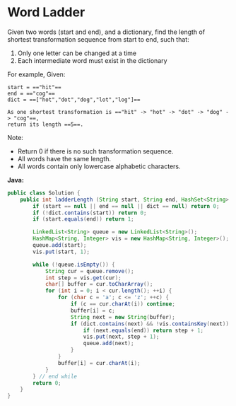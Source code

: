 # Word Ladder

Given two words (start and end), and a dictionary, find the length of shortest transformation sequence from start to end, such that:

1. Only one letter can be changed at a time
2. Each intermediate word must exist in the dictionary

For example, Given:

    start = =="hit"==
    end = =="cog"==
    dict = ==["hot","dot","dog","lot","log"]==

    As one shortest transformation is =="hit" -> "hot" -> "dot" -> "dog" -> "cog"==,
    return its length ==5==.

Note:
- Return 0 if there is no such transformation sequence.
- All words have the same length.
- All words contain only lowercase alphabetic characters.

**Java:**
```java
public class Solution {
    public int ladderLength (String start, String end, HashSet<String> dict) {
        if (start == null || end == null || dict == null) return 0;
        if (!dict.contains(start)) return 0;
        if (start.equals(end)) return 1;

        LinkedList<String> queue = new LinkedList<String>();
        HashMap<String, Integer> vis = new HashMap<String, Integer>();
        queue.add(start);
        vis.put(start, 1);

        while (!queue.isEmpty()) {
            String cur = queue.remove();
            int step = vis.get(cur);
            char[] buffer = cur.toCharArray();
            for (int i = 0; i < cur.length(); ++i) {
                for (char c = 'a'; c <= 'z'; ++c) {
                    if (c == cur.charAt(i)) continue;
                    buffer[i] = c;
                    String next = new String(buffer);
                    if (dict.contains(next) && !vis.containsKey(next)) {
                        if (next.equals(end)) return step + 1;
                        vis.put(next, step + 1);
                        queue.add(next);
                    }
                }
                buffer[i] = cur.charAt(i);
            }
        } // end while
        return 0;
    }
}
```

